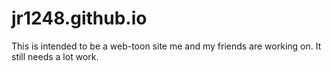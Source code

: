 # jr1248.github.io
This is intended to be a web-toon site me and my friends are working on.  It still needs a lot work. 
